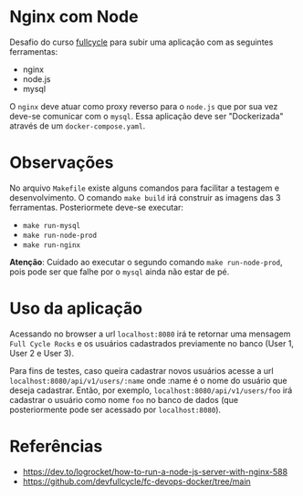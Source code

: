 # Nginx com Node
Desafio do curso [fullcycle](https://fullcycle.com.br/) para subir uma aplicação com as seguintes ferramentas:
- nginx
- node.js
- mysql

O `nginx` deve atuar como proxy reverso para o `node.js` que por sua vez deve-se comunicar com o `mysql`. Essa aplicação deve ser "Dockerizada" através de um `docker-compose.yaml`.

# Observações
No arquivo `Makefile` existe alguns comandos para facilitar a testagem e desenvolvimento. O comando `make build` irá construir as imagens das 3 ferramentas. Posteriormete deve-se executar:
- `make run-mysql`
- `make run-node-prod`
- `make run-nginx`

**Atenção**: Cuidado ao executar o segundo comando `make run-node-prod`, pois pode ser que falhe por o `mysql` ainda não estar de pé.

# Uso da aplicação
Acessando no browser a url `localhost:8080` irá te retornar uma mensagem `Full Cycle Rocks` e os usuários cadastrados previamente no banco (User 1, User 2 e User 3).

Para fins de testes, caso queira cadastrar novos usuários acesse a url `localhost:8080/api/v1/users/:name` onde :name é o nome do usuário que deseja cadastrar. Então, por exemplo, `localhost:8080/api/v1/users/foo` irá cadastrar o usuário como nome `foo` no banco de dados (que posteriormente pode ser acessado por `localhost:8080`).

# Referências
- https://dev.to/logrocket/how-to-run-a-node-js-server-with-nginx-588
- https://github.com/devfullcycle/fc-devops-docker/tree/main
